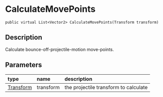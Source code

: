 # CalculateMovePoints

`public virtual List<Vector2> CalculateMovePoints(Transform transform)`

## Description

Calculate bounce-off-projectile-motion move-points.

## Parameters

| type | name | description |
| :--- | :--- | :--- |
| [Transform](https://docs.unity3d.com/ScriptReference/Transform.html) | transform | the projectile transform to calculate |



